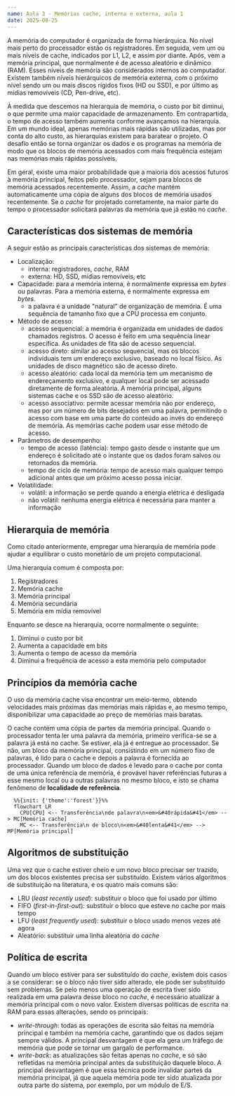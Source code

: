 ```yaml
---
name: Aula 3 - Memórias cache, interna e externa, aula 1
date: 2025-08-25
---
```


A memória do computador é organizada de forma hierárquica. No nível mais perto do processador estão os registradores. Em
seguida, vem um ou mais níveis de cache, indicados por L1, L2, e assim por diante. Após, vem a memória principal, que
normalmente é de acesso aleatório e dinâmico (RAM). Esses níveis de memória são considerados internos ao computador.
Existem também níveis hierárquicos de memória externa, com o próximo nível sendo um ou mais discos rígidos fixos (HD ou
SSD), e por último as mídias removíveis (CD, Pen-drive, etc).

À medida que descemos na hierarquia de memória, o custo por bit diminui, o que permite uma maior capacidade de
armazenamento. Em contrapartida, o tempo de acesso também aumenta conforme avançamos na hierarquia. Em um mundo ideal,
apenas memórias mais rápidas são utilizadas, mas por conta do alto custo, as hierarquias existem para baratear o
projeto. O desafio então se torna organizar os dados e os programas na memória de modo que os blocos de memória
acessados com mais frequência estejam nas memórias mais rápidas possíveis.

Em geral, existe uma maior probabilidade que a maioria dos acessos futuros à memória principal, feitos pelo processador,
sejam para blocos de memória acessados recentemente. Assim, a *cache* mantém automaticamente uma cópia de alguns dos
blocos de memória usados recentemente. Se o *cache* for projetado corretamente, na maior parte do tempo o processador
solicitará palavras da memória que já estão no *cache*.

## Características dos sistemas de memória
A seguir estão as principais características dos sistemas de memória:

* Localização:
  * interna: registradores, *cache*, RAM
  * externa: HD, SSD, mídias removíveis, etc
* Capacidade: para a memória interna, é normalmente expressa em *bytes* ou palavras. Para a memória externa, é
  normalmente expressa em *bytes*.
  * a palavra é a unidade "natural" de organização de memória. É uma sequência de tamanho fixo que a CPU processa em 
    conjunto.
* Método de acesso:
  * acesso sequencial: a memória é organizada em unidades de dados chamados registros. O acesso é feito em uma sequência
    linear específica. As unidades de fita são de acesso sequencial.
  * acesso direto: similar ao acesso sequencial, mas os blocos individuais tem um endereço exclusivo, baseado no local
    físico. As unidades de disco magnético são de acesso direto.
  * acesso aleatório: cada local da memória tem um mecanismo de endereçamento exclusivo, e qualquer local pode ser
    acessado diretamente de forma aleatória. A memória principal, alguns sistemas cache e os SSD são de acesso
    aleatório.
  * acesso associativo: permite acessar memória não por endereço, mas por um número de bits desejados em uma palavra,
    permitindo o acesso com base em uma parte do conteúdo ao invés do endereço de memória. As memórias cache podem usar
    esse método de acesso.
* Parâmetros de desempenho:
  * tempo de acesso (latência): tempo gasto desde o instante que um endereço é solicitado até o instante que os dados
    foram salvos ou retornados da memória.
  * tempo de ciclo de memória: tempo de acesso mais qualquer tempo adicional antes que um próximo acesso possa iniciar.
* Volatilidade:
  * volátil: a informação se perde quando a energia elétrica é desligada
  * não volátil: nenhuma energia elétrica é necessária para manter a informação

## Hierarquia de memória
Como citado anteriormente, empregar uma hierarquia de memória pode ajudar a equilibrar o custo monetário de um projeto
computacional.

Uma hierarquia comum é composta por:
1. Registradores
2. Memória cache
3. Memória principal
4. Memória secundária
5. Memória em mídia removível

Enquanto se desce na hierarquia, ocorre normalmente o seguinte:
1. Diminui o custo por bit
2. Aumenta a capacidade em bits 
3. Aumenta o tempo de acesso da memória
4. Diminui a frequência de acesso a esta memória pelo computador

## Princípios da memória cache
O uso da memória cache visa encontrar um meio-termo, obtendo velocidades mais próximas das memórias mais rápidas e, ao
mesmo tempo, disponibilizar uma capacidade ao preço de memórias mais baratas.

O cache contém uma cópia de partes da memória principal. Quando o processador tenta ler uma palavra da memória, primeiro
verifica-se se a palavra já está no cache. Se estiver, ela já é entregue ao processador. Se não, um bloco da memória
principal, consistindo em um número fixo de palavras, é lido para o cache e depois a palavra é fornecida ao processador.
Quando um bloco de dados é levado para o cache por conta de uma única referência de memória, é provável haver
referências futuras a esse mesmo local ou a outras palavras no mesmo bloco, e isto se chama fenômeno de **localidade de
referência**.

```mermaid
  %%{init: {'theme':'forest'}}%%
  flowchart LR
    CPU[CPU] <-- Transferência\nde palavra\n<em>&#40rápida&#41</em> --> MC[Memória cache]
    MC <-- Transferência\n de bloco\n<em>&#40lenta&#41</em> --> MP[Memória principal]
```

## Algoritmos de substituição
Uma vez que o cache estiver cheio e um novo bloco precisar ser trazido, um dos blocos existentes precisa ser
substituído. Existem vários algoritmos de substituição na literatura, e os quatro mais comuns são:

* LRU (*least recently used*): substituir o bloco que foi usado por último
* FIFO (*first-in-first-out*): substituir o bloco que esteve no cache por mais tempo
* LFU (*least frequently used*): substituir o bloco usado menos vezes até agora
* Aleatório: substituir uma linha aleatória do *cache*

## Política de escrita
Quando um bloco estiver para ser substituído do *cache*, existem dois casos a se considerar: se o bloco não tiver sido
alterado, ele pode ser substituído sem problemas. Se pelo menos uma operação de escrita tiver sido realizada em uma
palavra desse bloco no *cache*, é necessário atualizar a memória principal com o novo valor. Existem diversas políticas
de escrita na RAM para essas alterações, sendo os principais:

* *write-through*: todas as operações de escrita são feitas na memória principal e também na memória cache, garantindo
  que os dados sejam sempre válidos. A principal desvantagem é que ela gera um tráfego de memória que pode se tornar um
  gargalo de performance.
* *write-back*: as atualizações são feitas apenas no *cache*, e só são refletidas na memória principal antes da
  substituição daquele bloco. A principal desvantagem é que essa técnica pode invalidar partes da memória principal, já
  que aquela memória pode ter sido atualizada por outra parte do sistema, por exemplo, por um módulo de E/S.
